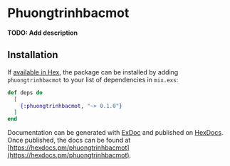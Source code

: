 # Phuongtrinhbacmot

**TODO: Add description**

## Installation

If [available in Hex](https://hex.pm/docs/publish), the package can be installed
by adding `phuongtrinhbacmot` to your list of dependencies in `mix.exs`:

```elixir
def deps do
  [
    {:phuongtrinhbacmot, "~> 0.1.0"}
  ]
end
```

Documentation can be generated with [ExDoc](https://github.com/elixir-lang/ex_doc)
and published on [HexDocs](https://hexdocs.pm). Once published, the docs can
be found at [https://hexdocs.pm/phuongtrinhbacmot](https://hexdocs.pm/phuongtrinhbacmot).

